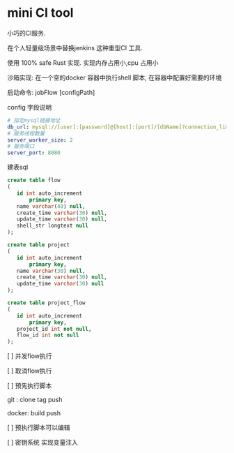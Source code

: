 # mini CI tool

小巧的CI服务.

 在个人轻量级场景中替换jenkins 这种重型CI 工具.
 
  使用 100% safe Rust 实现. 实现内存占用小,cpu 占用小

沙箱实现: 在一个空的docker 容器中执行shell 脚本, 在容器中配置好需要的环境

启动命令: jobFlow [configPath]
 
 config 字段说明
 ```yml
# 指定mysql链接地址
db_url: mysql://[user]:[password]@[host]:[port]/[dbName]?connection_limit=10&pool_timeout=60
# 服务线程数量
server_worker_size: 2
# 服务端口
server_port: 8080
 ```

 建表sql
 ```sql
 create table flow
(
	id int auto_increment
		primary key,
	name varchar(40) null,
	create_time varchar(30) null,
	update_time varchar(30) null,
	shell_str longtext null
);

create table project
(
	id int auto_increment
		primary key,
	name varchar(30) null,
	create_time varchar(30) null,
	update_time varchar(30) null
);

create table project_flow
(
	id int auto_increment
		primary key,
	project_id int not null,
	flow_id int not null
);

 ```


[ ] 并发flow执行

[ ] 取消flow执行

[ ] 预先执行脚本

git :
	clone
	tag
	push

docker:
	build
	push

[ ] 预执行脚本可以编辑

[ ] 密钥系统 实现变量注入

